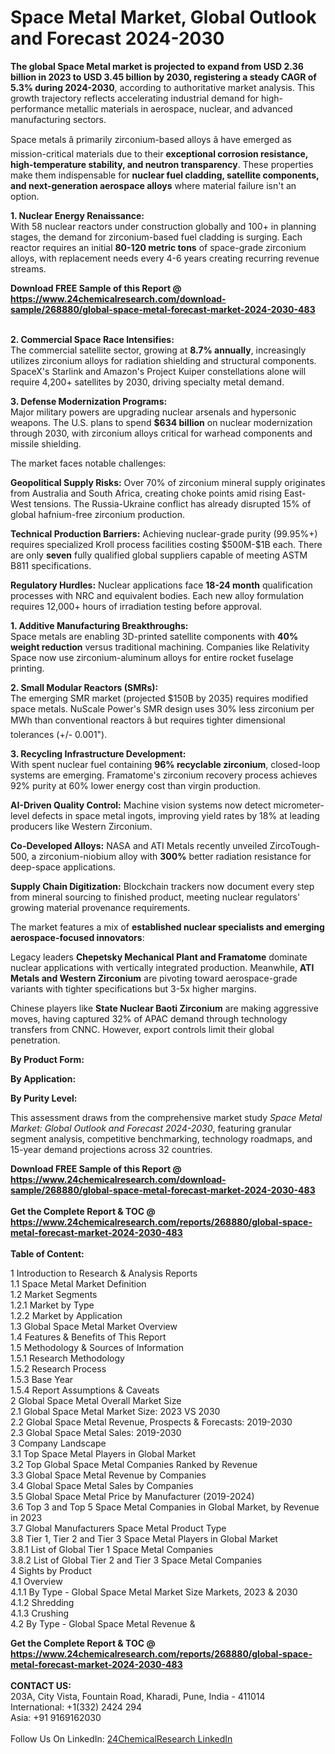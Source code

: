 <h1>Space Metal Market, Global Outlook and Forecast 2024-2030</h1><p><strong>The global Space Metal market is projected to expand from USD 2.36 billion in 2023 to USD 3.45 billion by 2030, registering a steady CAGR of 5.3% during 2024-2030</strong>, according to authoritative market analysis. This growth trajectory reflects accelerating industrial demand for high-performance metallic materials in aerospace, nuclear, and advanced manufacturing sectors.</p><p>Space metals â primarily zirconium-based alloys â have emerged as mission-critical materials due to their <strong>exceptional corrosion resistance, high-temperature stability, and neutron transparency</strong>. These properties make them indispensable for <strong>nuclear fuel cladding, satellite components, and next-generation aerospace alloys</strong> where material failure isn't an option.</p><p><strong>1. Nuclear Energy Renaissance:</strong><br>
With 58 nuclear reactors under construction globally and 100+ in planning stages, the demand for zirconium-based fuel cladding is surging. Each reactor requires an initial <strong>80-120 metric tons</strong> of space-grade zirconium alloys, with replacement needs every 4-6 years creating recurring revenue streams.</p><div><b>Download FREE Sample of this Report @ 
            <a href="https://www.24chemicalresearch.com/download-sample/268880/global-space-metal-forecast-market-2024-2030-483">
            https://www.24chemicalresearch.com/download-sample/268880/global-space-metal-forecast-market-2024-2030-483</a></b></div><br><p><strong>2. Commercial Space Race Intensifies:</strong><br>
The commercial satellite sector, growing at <strong>8.7% annually</strong>, increasingly utilizes zirconium alloys for radiation shielding and structural components. SpaceX's Starlink and Amazon's Project Kuiper constellations alone will require 4,200+ satellites by 2030, driving specialty metal demand.</p><p><strong>3. Defense Modernization Programs:</strong><br>
Major military powers are upgrading nuclear arsenals and hypersonic weapons. The U.S. plans to spend <strong>$634 billion</strong> on nuclear modernization through 2030, with zirconium alloys critical for warhead components and missile shielding.</p><p>The market faces notable challenges:</p><p><strong>Geopolitical Supply Risks:</strong> Over 70% of zirconium mineral supply originates from Australia and South Africa, creating choke points amid rising East-West tensions. The Russia-Ukraine conflict has already disrupted 15% of global hafnium-free zirconium production.</p><p><strong>Technical Production Barriers:</strong> Achieving nuclear-grade purity (99.95%+) requires specialized Kroll process facilities costing $500M-$1B each. There are only <strong>seven</strong> fully qualified global suppliers capable of meeting ASTM B811 specifications.</p><p><strong>Regulatory Hurdles:</strong> Nuclear applications face <strong>18-24 month</strong> qualification processes with NRC and equivalent bodies. Each new alloy formulation requires 12,000+ hours of irradiation testing before approval.</p><p><strong>1. Additive Manufacturing Breakthroughs:</strong><br>
Space metals are enabling 3D-printed satellite components with <strong>40% weight reduction</strong> versus traditional machining. Companies like Relativity Space now use zirconium-aluminum alloys for entire rocket fuselage printing.</p><p><strong>2. Small Modular Reactors (SMRs):</strong><br>
The emerging SMR market (projected $150B by 2035) requires modified space metals. NuScale Power's SMR design uses 30% less zirconium per MWh than conventional reactors â but requires tighter dimensional tolerances (+/- 0.001").</p><p><strong>3. Recycling Infrastructure Development:</strong><br>
With spent nuclear fuel containing <strong>96% recyclable zirconium</strong>, closed-loop systems are emerging. Framatome's zirconium recovery process achieves 92% purity at 60% lower energy cost than virgin production.</p><p><strong>AI-Driven Quality Control:</strong> Machine vision systems now detect micrometer-level defects in space metal ingots, improving yield rates by 18% at leading producers like Western Zirconium.</p><p><strong>Co-Developed Alloys:</strong> NASA and ATI Metals recently unveiled ZircoTough-500, a zirconium-niobium alloy with <strong>300%</strong> better radiation resistance for deep-space applications.</p><p><strong>Supply Chain Digitization:</strong> Blockchain trackers now document every step from mineral sourcing to finished product, meeting nuclear regulators' growing material provenance requirements.</p><p>The market features a mix of <strong>established nuclear specialists and emerging aerospace-focused innovators</strong>:</p><p>Legacy leaders <strong>Chepetsky Mechanical Plant and Framatome</strong> dominate nuclear applications with vertically integrated production. Meanwhile, <strong>ATI Metals and Western Zirconium</strong> are pivoting toward aerospace-grade variants with tighter specifications but 3-5x higher margins.</p><p>Chinese players like <strong>State Nuclear Baoti Zirconium</strong> are making aggressive moves, having captured 32% of APAC demand through technology transfers from CNNC. However, export controls limit their global penetration.</p><p><strong>By Product Form:</strong></p><p><strong>By Application:</strong></p><p><strong>By Purity Level:</strong></p><p>This assessment draws from the comprehensive market study <em>Space Metal Market: Global Outlook and Forecast 2024-2030</em>, featuring granular segment analysis, competitive benchmarking, technology roadmaps, and 15-year demand projections across 32 countries.</p><div><b>Download FREE Sample of this Report @ 
            <a href="https://www.24chemicalresearch.com/download-sample/268880/global-space-metal-forecast-market-2024-2030-483">
            https://www.24chemicalresearch.com/download-sample/268880/global-space-metal-forecast-market-2024-2030-483</a></b></div><br><div><b>Get the Complete Report & TOC @ 
            <a href="https://www.24chemicalresearch.com/reports/268880/global-space-metal-forecast-market-2024-2030-483">
            https://www.24chemicalresearch.com/reports/268880/global-space-metal-forecast-market-2024-2030-483</a></b></div><br>
            <b>Table of Content:</b><p>1 Introduction to Research & Analysis Reports<br />
    1.1 Space Metal Market Definition<br />
    1.2 Market Segments<br />
        1.2.1 Market by Type<br />
        1.2.2 Market by Application<br />
    1.3 Global Space Metal Market Overview<br />
    1.4 Features & Benefits of This Report<br />
    1.5 Methodology & Sources of Information<br />
        1.5.1 Research Methodology<br />
        1.5.2 Research Process<br />
        1.5.3 Base Year<br />
        1.5.4 Report Assumptions & Caveats<br />
2 Global Space Metal Overall Market Size<br />
    2.1 Global Space Metal Market Size: 2023 VS 2030<br />
    2.2 Global Space Metal Revenue, Prospects & Forecasts: 2019-2030<br />
    2.3 Global Space Metal Sales: 2019-2030<br />
3 Company Landscape<br />
    3.1 Top Space Metal Players in Global Market<br />
    3.2 Top Global Space Metal Companies Ranked by Revenue<br />
    3.3 Global Space Metal Revenue by Companies<br />
    3.4 Global Space Metal Sales by Companies<br />
    3.5 Global Space Metal Price by Manufacturer (2019-2024)<br />
    3.6 Top 3 and Top 5 Space Metal Companies in Global Market, by Revenue in 2023<br />
    3.7 Global Manufacturers Space Metal Product Type<br />
    3.8 Tier 1, Tier 2 and Tier 3 Space Metal Players in Global Market<br />
        3.8.1 List of Global Tier 1 Space Metal Companies<br />
        3.8.2 List of Global Tier 2 and Tier 3 Space Metal Companies<br />
4 Sights by Product<br />
    4.1 Overview<br />
        4.1.1 By Type - Global Space Metal Market Size Markets, 2023 & 2030<br />
        4.1.2 Shredding<br />
        4.1.3 Crushing<br />
    4.2 By Type - Global Space Metal Revenue &</p><div><b>Get the Complete Report & TOC @ 
            <a href="https://www.24chemicalresearch.com/reports/268880/global-space-metal-forecast-market-2024-2030-483">
            https://www.24chemicalresearch.com/reports/268880/global-space-metal-forecast-market-2024-2030-483</a></b></div><br><b>CONTACT US:</b><br>
            203A, City Vista, Fountain Road, Kharadi, Pune, India - 411014<br>
            International: +1(332) 2424 294<br>
            Asia: +91 9169162030 <br><br>
            Follow Us On LinkedIn: <a href="https://www.linkedin.com/company/24chemicalresearch/">24ChemicalResearch LinkedIn</a>